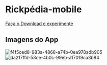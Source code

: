 # Rickpédia-mobile
<a href="">Faça o Download e experimente</a>

## Imagens do App

![f4f5ced8-983a-4868-a74b-0ea978adb905](https://user-images.githubusercontent.com/58434465/196979877-b2e685d5-8cb7-479a-acd9-de20947f318f.jpg)
![da217ffd-53ce-4b0c-99eb-a17019ca3b84](https://user-images.githubusercontent.com/58434465/196979453-5731a94a-51d6-4304-85de-86de155189ef.jpg)
